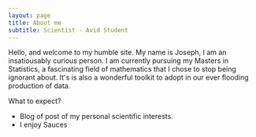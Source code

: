 ```yaml
---
layout: page
title: About me
subtitle: Scientist - Avid Student
---
```


Hello, and welcome to my humble site. My name is Joseph, I am an insatiousably curious person. I am currently pursuing my Masters in Statistics, a fascinating field of mathematics that I chose to stop being ignorant about. It's is also a wonderful toolkit to adopt in our ever flooding production of data.

What to expect?
- Blog of post of my personal scientific interests. 
- I enjoy Sauces


